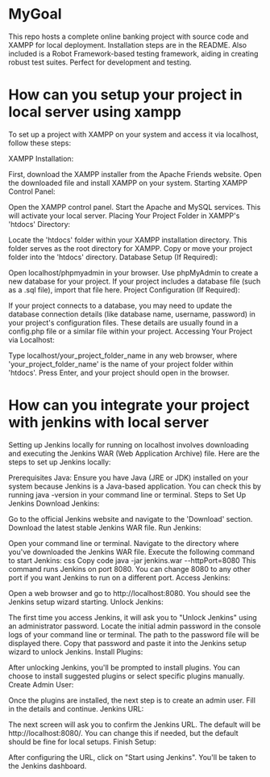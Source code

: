 # MyGoal
 This repo hosts a complete online banking project with source code and XAMPP for local deployment. Installation steps are in the README. Also included is a Robot Framework-based testing framework, aiding in creating robust test suites. Perfect for development and testing.

# How can you setup your project in local server using xampp 
To set up a project with XAMPP on your system and access it via localhost, follow these steps:

XAMPP Installation:

First, download the XAMPP installer from the Apache Friends website.
Open the downloaded file and install XAMPP on your system.
Starting XAMPP Control Panel:

Open the XAMPP control panel.
Start the Apache and MySQL services. This will activate your local server.
Placing Your Project Folder in XAMPP's 'htdocs' Directory:

Locate the 'htdocs' folder within your XAMPP installation directory. This folder serves as the root directory for XAMPP.
Copy or move your project folder into the 'htdocs' directory.
Database Setup (If Required):

Open localhost/phpmyadmin in your browser.
Use phpMyAdmin to create a new database for your project. If your project includes a database file (such as a .sql file), import that file here.
Project Configuration (If Required):

If your project connects to a database, you may need to update the database connection details (like database name, username, password) in your project's configuration files.
These details are usually found in a config.php file or a similar file within your project.
Accessing Your Project via Localhost:

Type localhost/your_project_folder_name in any web browser, where 'your_project_folder_name' is the name of your project folder within 'htdocs'.
Press Enter, and your project should open in the browser.

# How can you integrate your project with jenkins with local server
Setting up Jenkins locally for running on localhost involves downloading and executing the Jenkins WAR (Web Application Archive) file. Here are the steps to set up Jenkins locally:

Prerequisites
Java: Ensure you have Java (JRE or JDK) installed on your system because Jenkins is a Java-based application. You can check this by running java -version in your command line or terminal.
Steps to Set Up Jenkins
Download Jenkins:

Go to the official Jenkins website and navigate to the 'Download' section.
Download the latest stable Jenkins WAR file.
Run Jenkins:

Open your command line or terminal.
Navigate to the directory where you've downloaded the Jenkins WAR file.
Execute the following command to start Jenkins:
css
Copy code
java -jar jenkins.war --httpPort=8080
This command runs Jenkins on port 8080. You can change 8080 to any other port if you want Jenkins to run on a different port.
Access Jenkins:

Open a web browser and go to http://localhost:8080. You should see the Jenkins setup wizard starting.
Unlock Jenkins:

The first time you access Jenkins, it will ask you to "Unlock Jenkins" using an administrator password.
Locate the initial admin password in the console logs of your command line or terminal. The path to the password file will be displayed there.
Copy that password and paste it into the Jenkins setup wizard to unlock Jenkins.
Install Plugins:

After unlocking Jenkins, you'll be prompted to install plugins. You can choose to install suggested plugins or select specific plugins manually.
Create Admin User:

Once the plugins are installed, the next step is to create an admin user. Fill in the details and continue.
Jenkins URL:

The next screen will ask you to confirm the Jenkins URL. The default will be http://localhost:8080/. You can change this if needed, but the default should be fine for local setups.
Finish Setup:

After configuring the URL, click on "Start using Jenkins". You'll be taken to the Jenkins dashboard.

